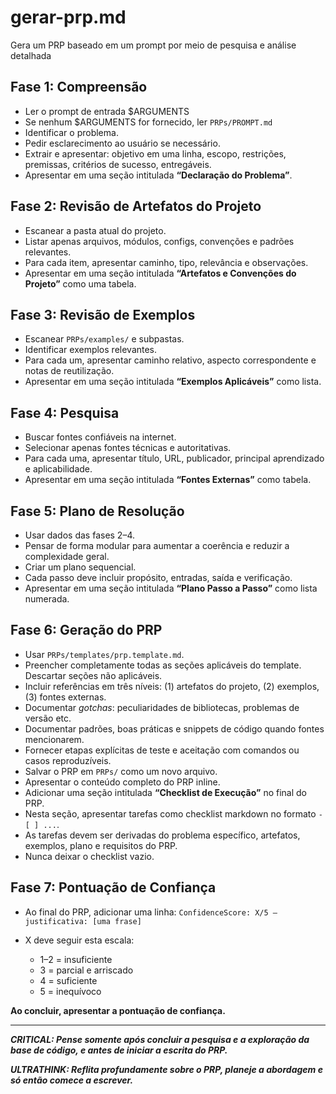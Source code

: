 # gerar-prp.md

Gera um PRP baseado em um prompt por meio de pesquisa e análise detalhada

## Fase 1: Compreensão

* Ler o prompt de entrada $ARGUMENTS
* Se nenhum $ARGUMENTS for fornecido, ler `PRPs/PROMPT.md`
* Identificar o problema.
* Pedir esclarecimento ao usuário se necessário.
* Extrair e apresentar: objetivo em uma linha, escopo, restrições, premissas, critérios de sucesso, entregáveis.
* Apresentar em uma seção intitulada **“Declaração do Problema”**.

## Fase 2: Revisão de Artefatos do Projeto

* Escanear a pasta atual do projeto.
* Listar apenas arquivos, módulos, configs, convenções e padrões relevantes.
* Para cada item, apresentar caminho, tipo, relevância e observações.
* Apresentar em uma seção intitulada **“Artefatos e Convenções do Projeto”** como uma tabela.

## Fase 3: Revisão de Exemplos

* Escanear `PRPs/examples/` e subpastas.
* Identificar exemplos relevantes.
* Para cada um, apresentar caminho relativo, aspecto correspondente e notas de reutilização.
* Apresentar em uma seção intitulada **“Exemplos Aplicáveis”** como lista.

## Fase 4: Pesquisa

* Buscar fontes confiáveis na internet.
* Selecionar apenas fontes técnicas e autoritativas.
* Para cada uma, apresentar título, URL, publicador, principal aprendizado e aplicabilidade.
* Apresentar em uma seção intitulada **“Fontes Externas”** como tabela.

## Fase 5: Plano de Resolução

* Usar dados das fases 2–4.
* Pensar de forma modular para aumentar a coerência e reduzir a complexidade geral.
* Criar um plano sequencial.
* Cada passo deve incluir propósito, entradas, saída e verificação.
* Apresentar em uma seção intitulada **“Plano Passo a Passo”** como lista numerada.

## Fase 6: Geração do PRP

* Usar `PRPs/templates/prp.template.md`.
* Preencher completamente todas as seções aplicáveis do template. Descartar seções não aplicáveis.
* Incluir referências em três níveis: (1) artefatos do projeto, (2) exemplos, (3) fontes externas.
* Documentar *gotchas*: peculiaridades de bibliotecas, problemas de versão etc.
* Documentar padrões, boas práticas e snippets de código quando fontes mencionarem.
* Fornecer etapas explícitas de teste e aceitação com comandos ou casos reproduzíveis.
* Salvar o PRP em `PRPs/` como um novo arquivo.
* Apresentar o conteúdo completo do PRP inline.
* Adicionar uma seção intitulada **“Checklist de Execução”** no final do PRP.
* Nesta seção, apresentar tarefas como checklist markdown no formato `- [ ] ...`.
* As tarefas devem ser derivadas do problema específico, artefatos, exemplos, plano e requisitos do PRP.
* Nunca deixar o checklist vazio.

## Fase 7: Pontuação de Confiança

* Ao final do PRP, adicionar uma linha:
  `ConfidenceScore: X/5 — justificativa: [uma frase]`
* X deve seguir esta escala:

  * 1–2 = insuficiente
  * 3 = parcial e arriscado
  * 4 = suficiente
  * 5 = inequívoco

**Ao concluir, apresentar a pontuação de confiança.**

---

***CRITICAL: Pense somente após concluir a pesquisa e a exploração da base de código, e antes de iniciar a escrita do PRP.***

***ULTRATHINK: Reflita profundamente sobre o PRP, planeje a abordagem e só então comece a escrever.***
